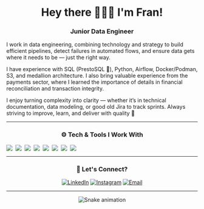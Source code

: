 <div align="center">
  
# Hey there 🙋🏻‍♀️ I'm Fran!

### Junior Data Engineer 
</div align="center">

I work in data engineering, combining technology and strategy to build efficient pipelines, detect failures in automated flows, and ensure data gets where it needs to be — just the right way.

I have experience with SQL (PrestoSQL 💙), Python, Airflow, Docker/Podman, S3, and medallion architecture. I also bring valuable experience from the payments sector, where I learned the importance of details in financial reconciliation and transaction integrity.

I enjoy turning complexity into clarity — whether it’s in technical documentation, data modeling, or good old Jira to track sprints.
Always striving to improve, learn, and deliver with quality 🚀

---
<div align="center">
  
### ⚙️ Tech & Tools I Work With

<div style="display: flex; flex-wrap: wrap; gap: 8px">
  <img src="https://img.shields.io/badge/Python-3776AB?style=flat-square&logo=python&logoColor=white"/>
  <img src="https://img.shields.io/badge/Trino-4285F4?style=flat-square&logo=trino&logoColor=white"/>
  <img src="https://img.shields.io/badge/SQL-336791?style=flat-square&logo=postgresql&logoColor=white"/>
  <img src="https://img.shields.io/badge/Airflow-017CEE?style=flat-square&logo=apacheairflow&logoColor=white"/>
  <img src="https://img.shields.io/badge/Amazon%20S3-569A31?style=flat-square&logo=amazonaws&logoColor=white"/>
  <img src="https://img.shields.io/badge/Apache%20Spark-E25A1C?style=flat-square&logo=apachespark&logoColor=white"/>
  <img src="https://img.shields.io/badge/Docker-2496ED?style=flat-square&logo=docker&logoColor=white"/>
  <img src="https://img.shields.io/badge/Podman-892CA0?style=flat-square&logo=podman&logoColor=white"/>
</div>

---

### 💬 Let's Connect?

[![LinkedIn](https://img.shields.io/badge/-LinkedIn-%230077B5?style=for-the-badge&logo=linkedin&logoColor=white)](https://www.linkedin.com/in/francielimuniz/)
[![Instagram](https://img.shields.io/badge/-Instagram-%23E4405F?style=for-the-badge&logo=instagram&logoColor=white)](https://www.instagram.com/f_mmuniz/)
[![Email](https://img.shields.io/badge/Email-8B89CC?style=for-the-badge&logo=protonmail&logoColor=white)](mailto:francy_muniz@hotmail.com)

---

<!-- snake contrib animation -->
![Snake animation](https://github.com/FranMuniz/FranMuniz/blob/output/github-contribution-grid-snake.svg)

</div align="center">

